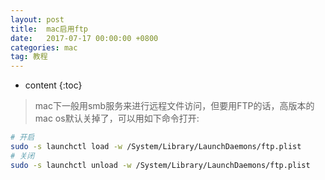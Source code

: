```yaml
---
layout: post
title:  mac启用ftp
date:   2017-07-17 00:00:00 +0800
categories: mac
tag: 教程
---
```


* content
{:toc}


> mac下一般用smb服务来进行远程文件访问，但要用FTP的话，高版本的mac os默认关掉了，可以用如下命令打开:


```bash
# 开启
sudo -s launchctl load -w /System/Library/LaunchDaemons/ftp.plist
# 关闭
sudo -s launchctl unload -w /System/Library/LaunchDaemons/ftp.plist
```
